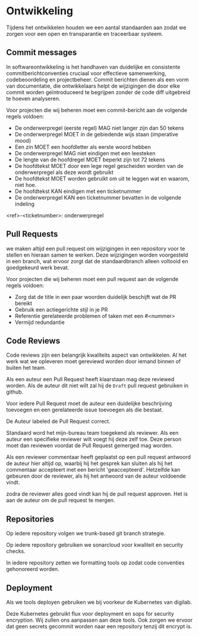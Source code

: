 # Ontwikkeling

Tijdens het ontwikkelen houden we een aantal standaarden aan zodat we zorgen voor een open en transparantie en traceerbaar systeem.

## Commit messages

In softwareontwikkeling is het handhaven van duidelijke en consistente commitberichtconventies cruciaal voor effectieve samenwerking, codebeoordeling en projectbeheer. Commit berichten dienen als een vorm van documentatie, die ontwikkelaars helpt de wijzigingen die door elke commit worden geïntroduceerd te begrijpen zonder de code diff uitgebreid te hoeven analyseren.

Voor projecten die wij beheren moet een commit-bericht aan de volgende regels voldoen:

- De onderwerpregel (eerste regel) MAG niet langer zijn dan 50 tekens
- De onderwerpregel MOET in de gebiedende wijs staan (imperative mood)
- Een zin MOET een hoofdletter als eerste woord hebben
- De onderwerpregel MAG niet eindigen met een leesteken
- De lengte van de hoofdregel MOET beperkt zijn tot 72 tekens
- De hoofdtekst MOET door een lege regel gescheiden worden van de onderwerpregel als deze wordt gebruikt
- De hoofdtekst MOET worden gebruikt om uit te leggen wat en waarom, niet hoe.
- De hoofdtekst KAN eindigen met een ticketnummer
- De onderwerpregel KAN een ticketnummer bevatten in de volgende indeling

\<ref\>-\<ticketnumber\>: onderwerpregel

## Pull Requests

we maken altijd een pull request om wijzigingen in een repository voor te stellen en hieraan samen te werken. Deze wijzigingen worden voorgesteld in een branch, wat ervoor zorgt dat de standaardbranch alleen voltooid en goedgekeurd werk bevat.

Voor projecten die wij beheren moet een pull request aan de volgende regels voldoen:

- Zorg dat de title in een paar woorden duidelijk beschijft wat de PR bereikt
- Gebruik een actiegerichte stijl in je PR
- Referentie gerelateerde problemen of taken met een #\<nummer>
- Vermijd redundantie

## Code Reviews

Code reviews zijn een belangrijk kwaliteits aspect van ontwikkelen. Al het werk wat we opleveren moet gereviewd worden door iemand binnen of buiten het team.

Als een auteur een Pull Request heeft klaarstaan mag deze reviewed worden. Als de auteur dit niet wilt zal hij de `Draft` pull request gebruiken in github.

Voor iedere Pull Request moet de auteur een duidelijke beschrijving toevoegen en een gerelateerde issue toevoegen als die bestaat.

De Auteur labeled de Pull Request correct.

Standaard word het mijn-bureau team toegekend als reviewer. Als een auteur een specifieke reviewer wilt voegt hij deze zelf toe. Deze person moet dan reviewen voordat de Pull Request gemerged mag worden.

Als een reviewer commentaar heeft geplaatst op een pull request antwoord de auteur hier altijd op, waarbij hij het gesprek kan sluiten als hij het commentaar accepteert met een bericht 'geaccepteerd'. Hetzelfde kan gebeuren door de reviewer, als hij het antwoord van de auteur voldoende vindt.

zodra de reviewer alles goed vindt kan hij de pull request approven. Het is aan de auteur om de pull request te mergen.

## Repositories

Op iedere repository volgen we trunk-based git branch strategie.

Op iedere repository gebruiken we sonarcloud voor kwaliteit en security checks.

In iedere repository zetten we formatting tools op zodat code conventies gehonoreerd worden.

## Deployment

Als we tools deployen gebruiken we bij voorkeur de Kubernetes van digilab.

Deze Kubernetes gebruikt flux voor deployment en sops for security encryption. Wij zullen ons aanpassen aan deze tools. Ook zorgen we ervoor dat geen secrets gecommit worden naar een repository tenzij dit encrypt is.
